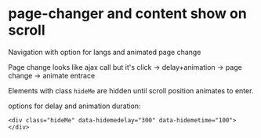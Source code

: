 # page-changer and content show on scroll

Navigation with option for langs and animated page change

Page change looks like ajax call but it's click -> delay+animation -> page change -> animate entrace

Elements with class ``hideMe`` are hidden until scroll position animates to enter.

options for delay and animation duration:

``<div class="hideMe" data-hidemedelay="300" data-hidemetime="100"></div>``

